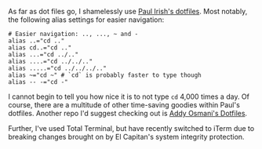 As far as dot files go, I shamelessly use [Paul Irish's dotfiles](https://github.com/paulirish/dotfiles). Most notably, the following alias settings for easier navigation:

```
# Easier navigation: .., ..., ~ and -
alias ..="cd .."
alias cd..="cd .."
alias ...="cd ../.."
alias ....="cd ../../.."
alias .....="cd ../../../.."
alias ~="cd ~" # `cd` is probably faster to type though
alias -- -="cd -"
```

I cannot begin to tell you how nice it is to not type `cd` 4,000 times a day. Of course, there are a multitude of other time-saving goodies within Paul's dotfiles. Another repo I'd suggest checking out is [Addy Osmani's Dotfiles](https://github.com/addyosmani/dotfiles).

Further, I've used Total Terminal, but have recently switched to iTerm due to breaking changes brought on by El Capitan's system integrity protection.
